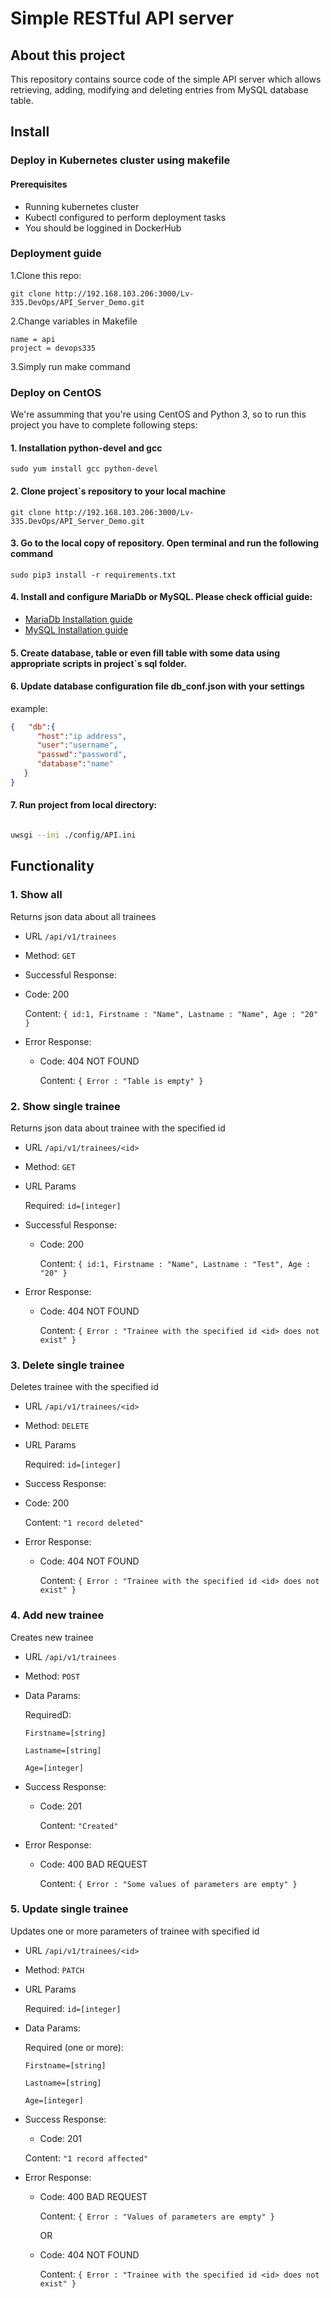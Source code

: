 # Simple RESTful API server
## About this project
 This repository contains source code of the simple API server which allows retrieving, adding, modifying and deleting entries from MySQL database table.
## Install
### Deploy in Kubernetes cluster using makefile
#### Prerequisites
- Running kubernetes cluster
- Kubectl configured to perform deployment tasks
- You should be loggined in DockerHub

### Deployment guide

1.Clone this repo: 

 `git clone http://192.168.103.206:3000/Lv-335.DevOps/API_Server_Demo.git`

2.Change variables in Makefile

 ```
 name = api
 project = devops335
 ```

3.Simply run make command

### Deploy on CentOS

We're assumming that you're using CentOS and Python 3, so to run this project you have to complete following steps:
#### 1. Installation python-devel and gcc
 `sudo yum install gcc python-devel`
#### 2. Clone project\`s repository to your local machine
  `git clone http://192.168.103.206:3000/Lv-335.DevOps/API_Server_Demo.git`
#### 3. Go to the local copy of repository. Open terminal and run the following command
  `sudo pip3 install -r requirements.txt`
#### 4. Install and configure MariaDb or MySQL. Please check official guide:
* [MariaDb Installation guide ](https://mariadb.com/kb/en/library/getting-installing-and-upgrading-mariadb/)
* [MySQL Installation guide](https://dev.mysql.com/doc/refman/8.0/en/installing.html)

#### 5. Create database, table or even fill table with some data using appropriate scripts in project\`s sql folder.

#### 6. Update database configuration file db_conf.json with your settings
example:
```json
{   "db":{
      "host":"ip address",
      "user":"username",
      "passwd":"password",
      "database":"name"
   }
}
```
#### 7. Run project from local directory:
```bash

uwsgi --ini ./config/API.ini

```
## Functionality
### 1. Show all
Returns json data about all trainees
* URL
    `/api/v1/trainees`

* Method:
    `GET`
*  Successful Response:
  * Code: 200

    Content: `{ id:1, Firstname : "Name", Lastname : "Name", Age : "20" }`
* Error Response:
  * Code: 404 NOT FOUND

    Content: `{ Error : "Table is empty" }`

### 2. Show single trainee
Returns json data about trainee with the specified id
* URL
    `/api/v1/trainees/<id>`

* Method:
    `GET`
* URL Params

    Required:
    `id=[integer]`

*  Successful Response:

      * Code: 200

        Content: `{ id:1, Firstname : "Name", Lastname : "Test", Age : "20" }`
* Error Response:
    * Code: 404 NOT FOUND

      Content: `{ Error : "Trainee with the specified id <id> does not exist" }`

### 3. Delete single trainee
Deletes trainee with the specified id
* URL  `/api/v1/trainees/<id>`

* Method:
`DELETE`
* URL Params

  Required:
`id=[integer]`

*  Success Response:

  * Code: 200

    Content: `"1 record deleted"`
* Error Response:
  * Code: 404 NOT FOUND

    Content: `{ Error : "Trainee with the specified id <id> does not exist" }`

### 4. Add new trainee
Creates new  trainee
* URL  `/api/v1/trainees`

* Method:
    `POST`
* Data Params:

    RequiredD:

    `Firstname=[string]`

    `Lastname=[string]`

    `Age=[integer]`

*  Success Response:
    * Code: 201

        Content: `"Created"`
* Error Response:
    * Code: 400 BAD REQUEST

        Content: `{ Error : "Some values of parameters are empty" }`

### 5. Update single trainee
Updates one or more parameters of trainee with specified id
* URL  `/api/v1/trainees/<id>`

* Method: `PATCH`
* URL Params

  Required:
`id=[integer]`

* Data Params:

    Required (one or more):

    `Firstname=[string]`

    `Lastname=[string]`

    `Age=[integer]`

*  Success Response:
    * Code: 201

    Content: `"1 record affected"`
* Error Response:
    * Code: 400 BAD REQUEST

        Content: `{ Error : "Values of parameters are empty" }`

        OR
    * Code: 404 NOT FOUND

       Content: `{ Error : "Trainee with the specified id <id> does not exist" }`